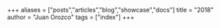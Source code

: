 +++
aliases = ["posts","articles","blog","showcase","docs"]
title = "2018"
author = "Juan Orozco"
tags = ["index"]
+++
